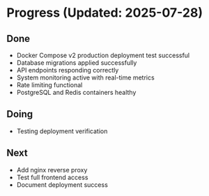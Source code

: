 # Progress (Updated: 2025-07-28)

## Done

- Docker Compose v2 production deployment test successful
- Database migrations applied successfully
- API endpoints responding correctly
- System monitoring active with real-time metrics
- Rate limiting functional
- PostgreSQL and Redis containers healthy

## Doing

- Testing deployment verification

## Next

- Add nginx reverse proxy
- Test full frontend access
- Document deployment success
